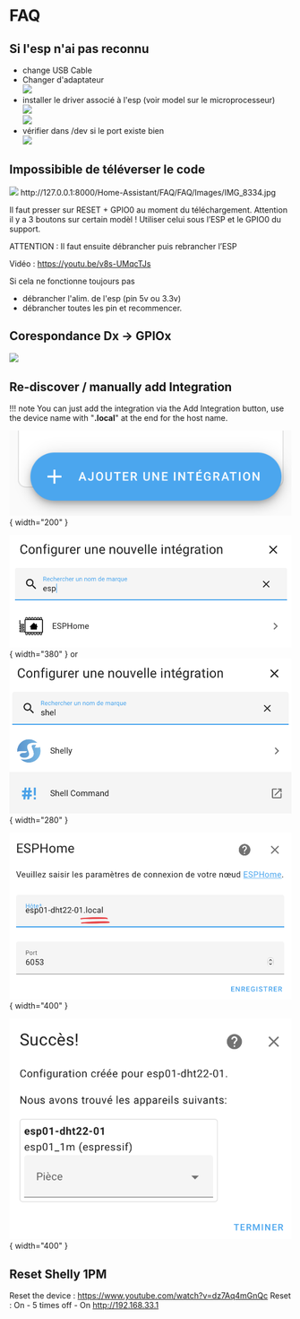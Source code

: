 # FAQ

## Si l'esp n'ai pas reconnu
- change USB Cable
- Changer d'adaptateur <br><img src="../Images/IMG_8334.jpg" width="300">
- installer le driver associé à l'esp (voir model sur le microprocesseur) <br><img src="../Images/IMG_8332.jpg" width="300"> <br><img src="../Images/Install-CP210x-VCP-Driver 2022-01-29 16-10-44.png" width="300">
- vérifier dans /dev si le port existe bien <br><img src="../Images/terminal.png" width="300">

## Impossibible de téléverser le code

<img src="../Images/upload-error.png" width="400"> 
http://127.0.0.1:8000/Home-Assistant/FAQ/FAQ/Images/IMG_8334.jpg

Il faut presser sur RESET + GPIO0 au moment du téléchargement. Attention il y a 3 boutons sur certain modèl ! Utiliser celui sous l’ESP et le GPIO0 du support.

ATTENTION : Il faut ensuite débrancher puis rebrancher l’ESP

Vidéo : https://youtu.be/v8s-UMqcTJs

Si cela ne fonctionne toujours pas
- débrancher l'alim. de l'esp (pin 5v ou 3.3v)
- débrancher toutes les pin et recommencer.

## Corespondance Dx -> GPIOx
<img src="../Images/ESP8266-NodeMCU-kit-12-E-pinout-gpio-pin.png" width="400">

## Re-discover / manually add Integration

!!! note
    You can just add the integration via the Add Integration button, use the device name with "**.local**" at the end for the host name.

![Image title](Images/2022-10-16_16-37-09-3zcj6.png){ width="200" }

![Image title](Images/2022-10-16_16-37-25-ckv2i.png){ width="380" } or
![Image title](Images/2022-12-30_22-03-45.png){ width="280" }

![Image title](Images/2022-10-16_16-33-14-5rq5p.png){ width="400" }

![Image title](Images/2022-10-16_16-33-28-1x9dq.png){ width="400" }

## Reset Shelly 1PM
Reset the device : https://www.youtube.com/watch?v=dz7Aq4mGnQc
Reset : On - 5 times off - On http://192.168.33.1